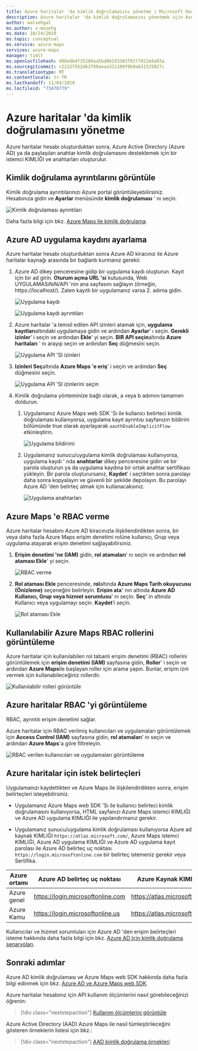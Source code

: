 ```yaml
---
title: Azure haritalar 'da kimlik doğrulamasını yönetme | Microsoft Docs
description: Azure haritalar 'da kimlik doğrulamasını yönetmek için Azure portal kullanabilirsiniz.
author: walsehgal
ms.author: v-musehg
ms.date: 10/24/2019
ms.topic: conceptual
ms.service: azure-maps
services: azure-maps
manager: timlt
ms.openlocfilehash: 496edb4f3528daa5bd06193383f0277922e8a93a
ms.sourcegitcommit: c22327552d62f88aeaa321189f9b9a631525027c
ms.translationtype: MT
ms.contentlocale: tr-TR
ms.lasthandoff: 11/04/2019
ms.locfileid: "73478779"
---
```

# <a name="manage-authentication-in-azure-maps"></a>Azure haritalar 'da kimlik doğrulamasını yönetme

Azure haritalar hesabı oluşturduktan sonra, Azure Active Directory (Azure AD) ya da paylaşılan anahtar kimlik doğrulamasını desteklemek için bir istemci KIMLIĞI ve anahtarları oluşturulur.

## <a name="view-authentication-details"></a>Kimlik doğrulama ayrıntılarını görüntüle

Kimlik doğrulama ayrıntılarınızı Azure portal görüntüleyebilirsiniz. Hesabınıza gidin ve **Ayarlar** menüsünde **kimlik doğrulaması** ' nı seçin.

![Kimlik doğrulaması ayrıntıları](./media/how-to-manage-authentication/how-to-view-auth.png)

 Daha fazla bilgi için bkz. [Azure Maps Ile kimlik doğrulama](https://aka.ms/amauth).


## <a name="set-up-azure-ad-app-registration"></a>Azure AD uygulama kaydını ayarlama

Azure haritalar hesabı oluşturduktan sonra Azure AD kiracınız ile Azure haritalar kaynağı arasında bir bağlantı kurmanız gerekir.

1. Azure AD dikey penceresine gidip bir uygulama kaydı oluşturun. Kayıt için bir ad girin. **Oturum açma URL 'si** kutusunda, Web UYGULAMASıNıN/API 'nin ana sayfasını sağlayın (örneğin, https:\//localhost/). Zaten kayıtlı bir uygulamanız varsa 2. adıma gidin.

    ![Uygulama kaydı](./media/how-to-manage-authentication/app-registration.png)

    ![Uygulama kaydı ayrıntıları](./media/how-to-manage-authentication/app-create.png)

2. Azure haritalar 'a temsil edilen API izinleri atamak için, **uygulama kayıtları**altındaki uygulamaya gidin ve ardından **Ayarlar**' ı seçin.  **Gerekli izinler**' i seçin ve ardından **Ekle**' yi seçin. **BIR API seçin**altında **Azure haritaları** ' nı arayıp seçin ve ardından **Seç** düğmesini seçin.

    ![Uygulama API 'SI izinleri](./media/how-to-manage-authentication/app-permissions.png)

3. **Izinleri Seç**altında **Azure Maps 'e eriş**' i seçin ve ardından **Seç** düğmesini seçin.

    ![Uygulama API 'SI izinlerini seçin](./media/how-to-manage-authentication/select-app-permissions.png)

4. Kimlik doğrulama yönteminize bağlı olarak, a veya b adımını tamamen doldurun.

    1. Uygulamanız Azure Maps web SDK 'Sı ile kullanıcı belirteci kimlik doğrulaması kullanıyorsa, uygulama kayıt ayrıntısı sayfanızın bildirim bölümünde true olarak ayarlayarak `oauthEnableImplicitFlow` etkinleştirin.
    
       ![Uygulama bildirimi](./media/how-to-manage-authentication/app-manifest.png)

    2. Uygulamanız sunucu/uygulama kimlik doğrulaması kullanıyorsa, uygulama kaydı ' nda **anahtarlar** dikey penceresine gidin ve bir parola oluşturun ya da uygulama kaydına bir ortak anahtar sertifikası yükleyin. Bir parola oluşturursanız, **Kaydet**' i seçtikten sonra parolayı daha sonra kopyalayın ve güvenli bir şekilde depolayın. Bu parolayı Azure AD 'den belirteç almak için kullanacaksınız.

       ![Uygulama anahtarları](./media/how-to-manage-authentication/app-keys.png)


## <a name="grant-rbac-to-azure-maps"></a>Azure Maps 'e RBAC verme

Azure haritalar hesabını Azure AD kiracınızla ilişkilendirdikten sonra, bir veya daha fazla Azure Maps erişim denetimi rolüne kullanıcı, Grup veya uygulama atayarak erişim denetimi sağlayabilirsiniz.

1. **Erişim denetimi 'ne (IAM)** gidin, **rol atamaları**' nı seçin ve ardından **rol ataması Ekle**' yi seçin.

    ![RBAC verme](./media/how-to-manage-authentication/how-to-grant-rbac.png)

2. **Rol ataması Ekle** penceresinde, **rol**altında **Azure Maps Tarih okuyucusu (Önizleme)** seçeneğini belirleyin. **Erişim ata**' nın altında **Azure AD Kullanıcı, Grup veya hizmet sorumlusu**' nı seçin. **Seç**' in altında Kullanıcı veya uygulamayı seçin. **Kaydet**’i seçin.

    ![Rol ataması Ekle](./media/how-to-manage-authentication/add-role-assignment.png)

## <a name="view-available-azure-maps-rbac-roles"></a>Kullanılabilir Azure Maps RBAC rollerini görüntüleme

Azure haritalar için kullanılabilen rol tabanlı erişim denetimi (RBAC) rollerini görüntülemek için **erişim denetimi (IAM)** sayfasına gidin, **Roller**' i seçin ve ardından **Azure Maps**ile başlayan roller için arama yapın. Bunlar, erişim izni vermek için kullanabileceğiniz rollerdir.

![Kullanılabilir rolleri görüntüle](./media/how-to-manage-authentication/how-to-view-avail-roles.png)


## <a name="view-azure-maps-rbac"></a>Azure haritalar RBAC 'yi görüntüleme

RBAC, ayrıntılı erişim denetimi sağlar.

Azure haritalar için RBAC verilmiş kullanıcıları ve uygulamaları görüntülemek için **Access Control (IAM)** sayfasına gidin, **rol atamaları**' nı seçin ve ardından **Azure Maps**'a göre filtreleyin.

![RBAC verilen kullanıcıları ve uygulamaları görüntüleme](./media/how-to-manage-authentication/how-to-view-amrbac.png)


## <a name="request-tokens-for-azure-maps"></a>Azure haritalar için istek belirteçleri

Uygulamanızı kaydettikten ve Azure Maps ile ilişkilendirdikten sonra, erişim belirteçleri isteyebilirsiniz.

* Uygulamanız Azure Maps web SDK 'Sı ile kullanıcı belirteci kimlik doğrulamasını kullanıyorsa, HTML sayfanızı Azure Maps istemci KIMLIĞI ve Azure AD uygulama KIMLIĞI ile yapılandırmanız gerekir.

* Uygulamanız sunucu/uygulama kimlik doğrulaması kullanıyorsa Azure ad kaynak KIMLIĞI `https://atlas.microsoft.com/`, Azure Maps istemci KIMLIĞI, Azure AD uygulama KIMLIĞI ve Azure AD uygulama kayıt parolası ile Azure AD belirteç uç noktası `https://login.microsoftonline.com` bir belirteç istemeniz gerekir veya Sertifika.

| Azure ortamı   | Azure AD belirteç uç noktası | Azure Kaynak KIMLIĞI |
| --------------------|-------------------------|-------------------|
| Azure genel        | https://login.microsoftonline.com | https://atlas.microsoft.com/ |
| Azure Kamu    | https://login.microsoftonline.us  | https://atlas.microsoft.com/ | 

Kullanıcılar ve hizmet sorumluları için Azure AD 'den erişim belirteçleri isteme hakkında daha fazla bilgi için bkz. [Azure AD Için kimlik doğrulama senaryoları](https://docs.microsoft.com/azure/active-directory/develop/authentication-scenarios).


## <a name="next-steps"></a>Sonraki adımlar

Azure AD kimlik doğrulaması ve Azure Maps web SDK hakkında daha fazla bilgi edinmek için bkz. [Azure AD ve Azure Maps web SDK](https://docs.microsoft.com/azure/azure-maps/how-to-use-map-control).

Azure haritalar hesabınız için API kullanım ölçümlerini nasıl görebileceğinizi öğrenin:
> [!div class="nextstepaction"] 
> [Kullanım ölçümlerini görüntüle](how-to-view-api-usage.md)

Azure Active Directory (AAD) Azure Maps ile nasıl tümleştirileceğini gösteren örneklerin listesi için bkz.:

> [!div class="nextstepaction"]
> [AAD kimlik doğrulama örnekleri](https://github.com/Azure-Samples/Azure-Maps-AzureAD-Samples)